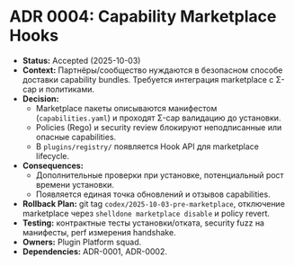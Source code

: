 # ADR 0004: Capability Marketplace Hooks

- **Status:** Accepted (2025-10-03)
- **Context:** Партнёры/сообщество нуждаются в безопасном способе доставки capability bundles. Требуется интеграция marketplace с Σ-cap и политиками.
- **Decision:**
  - Marketplace пакеты описываются манифестом (`capabilities.yaml`) и проходят Σ-cap валидацию до установки.
  - Policies (Rego) и security review блокируют неподписанные или опасные capabilities.
  - В `plugins/registry/` появляется Hook API для marketplace lifecycle.
- **Consequences:**
  - Дополнительные проверки при установке, потенциальный рост времени установки.
  - Появляется единая точка обновлений и отзывов capabilities.
- **Rollback Plan:** git tag `codex/2025-10-03-pre-marketplace`, отключение marketplace через `shelldone marketplace disable` и policy revert.
- **Testing:** контрактные тесты установки/отката, security fuzz на манифесты, perf измерения handshake.
- **Owners:** Plugin Platform squad.
- **Dependencies:** ADR-0001, ADR-0002.
